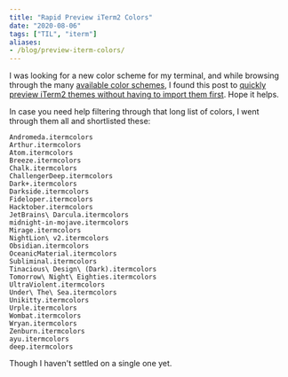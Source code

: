 ```yaml
---
title: "Rapid Preview iTerm2 Colors"
date: "2020-08-06"
tags: ["TIL", "iterm"]
aliases:
- /blog/preview-iterm-colors/
---
```


I was looking for a new color scheme for my terminal, and while browsing through the many [available color schemes](https://github.com/mbadolato/iTerm2-Color-Schemes), I found this post to [quickly preview iTerm2 themes without having to import them first](https://medium.com/@peterpme/quickly-preview-iterm2-themes-without-having-to-import-them-first-3bb608b4974e). Hope it helps.

In case you need help filtering through that long list of colors, I went through them all and shortlisted these:

```
Andromeda.itermcolors
Arthur.itermcolors
Atom.itermcolors
Breeze.itermcolors
Chalk.itermcolors
ChallengerDeep.itermcolors
Dark+.itermcolors
Darkside.itermcolors
Fideloper.itermcolors
Hacktober.itermcolors
JetBrains\ Darcula.itermcolors
midnight-in-mojave.itermcolors
Mirage.itermcolors
NightLion\ v2.itermcolors
Obsidian.itermcolors
OceanicMaterial.itermcolors
Subliminal.itermcolors
Tinacious\ Design\ (Dark).itermcolors
Tomorrow\ Night\ Eighties.itermcolors
UltraViolent.itermcolors
Under\ The\ Sea.itermcolors
Unikitty.itermcolors
Urple.itermcolors
Wombat.itermcolors
Wryan.itermcolors
Zenburn.itermcolors
ayu.itermcolors
deep.itermcolors
```

Though I haven't settled on a single one yet.
